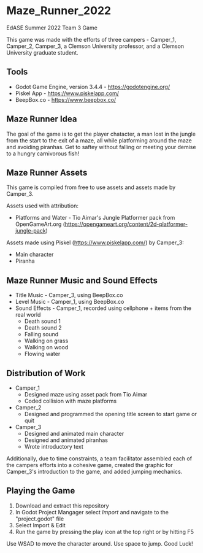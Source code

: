 # Maze_Runner_2022
EdASE Summer 2022 Team 3 Game

This game was made with the efforts of three campers - Camper_1, Camper_2, Camper_3, a Clemson University professor, and a Clemson University graduate student. 

## Tools
* Godot Game Engine, version 3.4.4 - https://godotengine.org/
* Piskel App - https://www.piskelapp.com/
* BeepBox.co - https://www.beepbox.co/

## Maze Runner Idea
The goal of the game is to get the player chatacter, a man lost in the jungle from the start to the exit of a maze, all while platforming around the maze and avoiding piranhas. Get to saftey without falling or meeting your demise to a hungry carnivorous fish!

## Maze Runner Assets
This game is compiled from free to use assets and assets made by Camper_3. 

Assets used with attribution:
* Platforms and Water - Tio Aimar's Jungle Platformer pack from OpenGameArt.org (https://opengameart.org/content/2d-platformer-jungle-pack)

Assets made using Piskel (https://www.piskelapp.com/) by Camper_3:
* Main character
* Piranha

## Maze Runner Music and Sound Effects
* Title Music - Camper_3, using BeepBox.co
* Level Music - Camper_1, using BeepBox.co
* Sound Effects - Camper_1, recorded using cellphone + items from the real world
    * Death sound 1
    * Death sound 2
    * Falling sound
    * Walking on grass
    * Walking on wood
    * Flowing water

## Distribution of Work
* Camper_1
    * Designed maze using asset pack from Tio Aimar 
    * Coded collision with maze platforms
* Camper_2
    * Designed and programmed the opening title screen to start game or quit 
* Camper_3
    * Designed and animated main character
    * Designed and animated piranhas
    * Wrote introductory text

Additionally, due to time constraints, a team facilitator assembled each of the campers efforts into a cohesive game, created the graphic for Camper_3's introduction to the game, and added jumping mechanics. 

## Playing the Game
1. Download and extract this repository
2. In Godot Project Mangager select *Import* and navigate to the "project.godot" file
3. Select Import & Edit
4. Run the game by pressing the play icon at the top right or by hitting F5

Use WSAD to move the character around. Use space to jump. Good Luck!